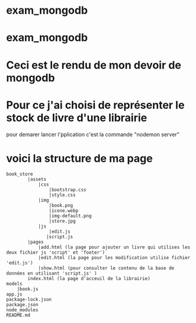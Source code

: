 # exam_mongodb
# exam_mongodb
# Ceci est le rendu de mon devoir de mongodb
# Pour ce j'ai choisi de représenter le stock de livre d'une librairie

pour demarer lancer l'pplication c'est la commande "nodemon server"

# voici la structure de ma page

    book_store
            |assets
                |css
                    |bootstrap.css
                    |style.css
                |img
                    |book.png
                    |icone.webp
                    |img-default.png
                    |store.jpg
                |js
                    |edit.js
                   |script.js
            |pages
                |add.html (la page pour ajouter un livre qui utilises les deux fichier js 'script' et 'footer')
                |edit.html (la page pour les modification utilise fichier 'edit.js')
                |show.html (pour consulter le contenu de la base de données en utilisant 'script.js' )
            index.html (la page d'acceuil de la librairie)
    models
        |book.js
    app.js
    package-lock.json
    package.json
    node_modules
    README.md 
